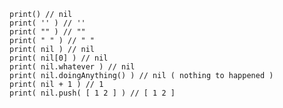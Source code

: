 ```
print() // nil
print( '' ) // ''
print( "" ) // ""
print( " " ) // " "
print( nil ) // nil
print( nil[0] ) // nil
print( nil.whatever ) // nil
print( nil.doingAnything() ) // nil ( nothing to happened )
print( nil + 1 ) // 1
print( nil.push( [ 1 2 ] ) // [ 1 2 ]
```
<!--stackedit_data:
eyJoaXN0b3J5IjpbLTIxMzY2MTIwNThdfQ==
-->